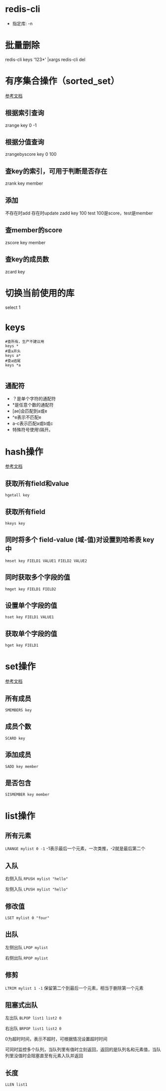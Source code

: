 # redis-cli
* 指定库: -n

# 批量删除
redis-cli keys '123*' |xargs redis-cli del

# 有序集合操作（sorted_set）
[参考文档](http://www.redis.cn/commands.html#sorted_set)
## 根据索引查询
zrange key 0 -1

## 根据分值查询
zrangebyscore key 0 100

## 查key的索引，可用于判断是否存在
zrank key member

## 添加
不存在时add 存在时update
zadd key 100 test
100是score，test是member

## 查member的score
zscore key member

## 查key的成员数
zcard key

# 切换当前使用的库
select 1

# keys
```shell
#查所有，生产不建议用
keys *
#查a开头
keys a*
#查a结尾
keys *a


```
## 通配符
* ？是单个字符的通配符
* *是任意个数的通配符
* [ae]会匹配到a或e
* ^e表示不匹配e
* a-c表示匹配a或b或c
* 特殊符号使用\隔开。

# hash操作
[参考文档](http://www.redis.cn/commands.html#hash)
## 获取所有field和value

`hgetall key`

## 获取所有field
`hkeys key`

## 同时将多个 field-value (域-值)对设置到哈希表 key 中
`hmset key FIELD1 VALUE1 FIELD2 VALUE2`

## 同时获取多个字段的值
`hmget key FIELD1 FIELD2`

## 设置单个字段的值
`hset key FIELD1 VALUE1`

## 获取单个字段的值
`hget key FIELD1`

# set操作
[参考文档](http://www.redis.cn/commands.html#set)
## 所有成员
`SMEMBERS key`

## 成员个数
`SCARD key`

## 添加成员
`SADD key member`

## 是否包含
`SISMEMBER key member`


# list操作
## 所有元素
`LRANGE mylist 0 -1`
-1表示最后一个元素，一次类推，-2就是最后第二个

##  入队
右侧入队
`RPUSH mylist "hello"`

左侧入队
`LPUSH mylist "hello"`

## 修改值
`LSET mylist 0 "four"`

## 出队
左侧出队
`LPOP mylist`

右侧出队
`RPOP mylist`

## 修剪
`LTRIM mylist 1 -1`
保留第二个到最后一个元素，相当于删除第一个元素

## 阻塞式出队
左出队
`BLPOP list1 list2 0`

右出队
`BRPOP list1 list2 0`

0为超时时间，表示不超时，可根据情况设置超时时间

可同时监控多个队列，当队列里有值时立刻返回，返回的是队列名和元素值，当队列里没值时会阻塞直至有元素入队并返回

## 长度
`LLEN list1`